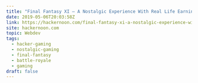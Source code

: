 ```yaml
---
title: "Final Fantasy XI — A Nostalgic Experience With Real Life Earning Opportunity"
date: 2019-05-06T20:03:58Z
link: https://hackernoon.com/final-fantasy-xi-a-nostalgic-experience-with-real-life-earning-opportunity-5595ab3b1ee7?source=rss----3a8144eabfe3---4&utm_medium=RSS&utm_source=news.12bit.vn
site: hackernoon.com
topic: Webdev
tags:
  - hacker-gaming
  - nostalgic-gaming
  - final-fantasy
  - battle-royale
  - gaming
draft: false
---
```

